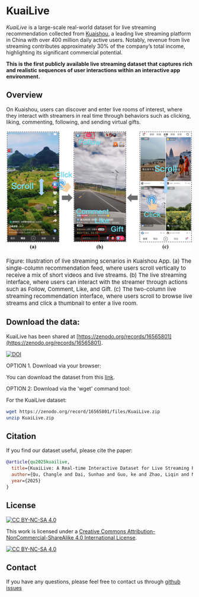 # KuaiLive

*KuaiLive* is a large-scale real-world dataset for live streaming recommendation collected from [Kuaishou](https://www.kuaishou.com/en), a leading live streaming platform in China with over 400 million daily active users. Notably, revenue from live streaming contributes approximately 30% of the company’s total income, highlighting its significant commercial potential.

**This is the first publicly available live streaming dataset that captures rich and realistic sequences of user interactions within an interactive app environment.**


## Overview

On Kuaishou, users can discover and enter live rooms of interest, where they interact with streamers in real time through behaviors such as clicking, liking, commenting, following, and sending virtual gifts. 

![kuaidata](./assets/fig/kuaishou.png)

<p style="font-size:15px; text-align:left;">Figure: Illustration of live streaming scenarios in Kuaishou App. 
(a) The single-column recommendation feed, where users scroll vertically to receive a mix of short videos and live streams. 
(b) The live streaming interface, where users can interact with the streamer through actions such as Follow, Comment, Like, and Gift. 
(c) The two-column live streaming recommendation interface, where users scroll to browse live streams and click a thumbnail to enter a live room.</p>

## Download the data:


KuaiLive has been shared at [https://zenodo.org/records/16565801](https://zenodo.org/records/16565801).

[![DOI](https://zenodo.org/badge/DOI/10.5281/zenodo.16565801.svg)](https://doi.org/10.5281/zenodo.16565801)

OPTION 1. Download via your browser:

You can download the dataset from this [link](https://zenodo.org/records/16565801).

OPTION 2: Download via the 'wget' command tool:

For the KuaiLive dataset:

```bash
wget https://zenodo.org/record/16565801/files/KuaiLive.zip
unzip KuaiLive.zip
```


## Citation

If you find our dataset useful, please cite the paper:

```BibTex
@article{qu2025kuailive,
  title={KuaiLive: A Real-time Interactive Dataset for Live Streaming Recommendation},
  author={Qu, Changle and Dai, Sunhao and Guo, ke and Zhao, Liqin and Niu, Yanan and Zhang, Xiao and Xu, Jun},
  year={2025}
}
```

## License

[![CC BY-NC-SA 4.0][cc-by-nc-sa-shield]][cc-by-nc-sa]

This work is licensed under a
[Creative Commons Attribution-NonCommercial-ShareAlike 4.0 International License][cc-by-nc-sa].

[![CC BY-NC-SA 4.0][cc-by-nc-sa-image]][cc-by-nc-sa]

[cc-by-nc-sa]: http://creativecommons.org/licenses/by-nc-sa/4.0/
[cc-by-nc-sa-image]: https://licensebuttons.net/l/by-nc-sa/4.0/88x31.png
[cc-by-nc-sa-shield]: https://img.shields.io/badge/License-CC%20BY--NC--SA%204.0-lightgrey.svg

## Contact

If you have any questions, please feel free to contact us through [github issues](https://github.com/imgkkk574/KuaiLive/issues)
